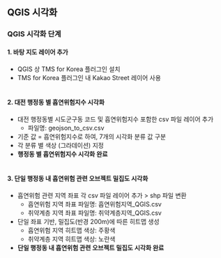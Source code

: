 ## QGIS 시각화

### QGIS 시각화 단계
#### 1. 바탕 지도 레이어 추가
  + QGIS 상 TMS for Korea 플러그인 설치
  + TMS for Korea 플러그인 내 Kakao Street 레이어 사용<br><br>
  
#### 2. 대전 행정동 별 흡연위험지수 시각화
  + 대전 행정동별 시도군구동 코드 및 흡연위험지수 포함한 csv 파일 레이어 추가
    - 파일명: geojson_to_csv.csv
  + 기준 값 = 흡연위험지수로 하여, 7개의 시각화 분류 값 구분
  + 각 분류 별 색상 (그라데이션) 지정<br>
  + **행정동 별 흡연위험지수 시각화 완료**<br><br>
 
#### 3. 단일 행정동 내 흡연위험 관련 오브젝트 밀집도 시각화
  + 흡연위험 관련 지역 좌표 각 csv 파일 레이어 추가 > shp 파일 변환
    - 흡연위험 지역 좌표 파일명: 흡연위험지역_QGIS.csv
    - 취약계층 지역 좌표 파일명: 취약계층지역_QGIS.csv
  + 단일 좌표 기반, 밀집도(반경 200m)에 따른 히트맵 생성
    - 흡연위험 지역 히트맵 색상: 주황색
    - 취약계층 지역 히트맵 색상: 노란색
  + **단일 행정동 내 흡연위험 관련 오브젝트 밀집도 시각화 완료**<br><br>
 
